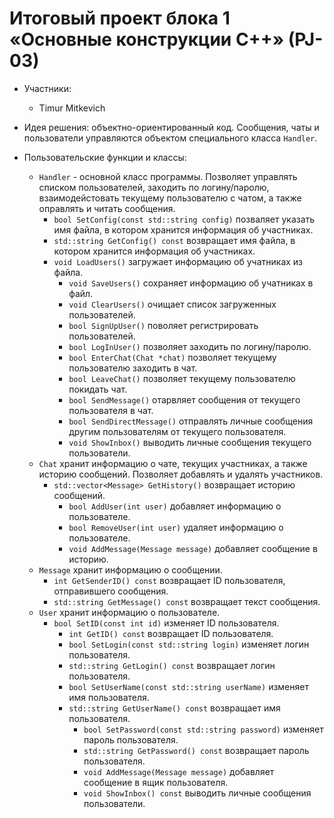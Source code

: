 # Итоговый проект блока 1 «Основные конструкции C++» (PJ-03)

* Участники:
   - Timur Mitkevich

* Идея решения: объектно-ориентированный код. Сообщения, чаты и пользователи управляются объектом специального класса `Handler`.

* Пользовательские функции и классы:
  - `Handler` - основной класс программы. Позволяет управлять списком пользователей, заходить по логину/паролю, взаимодейстовать текущему пользователю с чатом, а также оправлять и читать сообщения.
    - `bool SetConfig(const std::string config)` позваляет указать имя файла, в котором хранится информация об участниках.
    - `std::string GetConfig() const` возвращает имя файла, в котором хранится информация об участниках.
    - `void LoadUsers()` загружает информацию об учатниках из файла.
		- `void SaveUsers()` сохраняет информацию об учатниках в файл.
		- `void ClearUsers()` очищает список загруженных пользователей.
		- `bool SignUpUser()` поволяет регистрировать пользователей.
		- `bool LogInUser()` позволяет заходить по логину/паролю.
		- `bool EnterChat(Chat *chat)` позволяет текущему пользователю заходить в чат.
		- `bool LeaveChat()` позволяет текущему пользователю покидать чат.
		- `bool SendMessage()` отарвляет сообщения от текущего пользователя в чат.
		- `bool SendDirectMessage()` отправлять личные сообщения другим пользователям от текущего пользователя.
		- `void ShowInbox()` выводить личные сообщения текущего пользователи.
  - `Chat` хранит информацию о чате, текущих участниках, а также историю сообщений. Позволяет добавлять и удалять участников.
    - `std::vector<Message> GetHistory()` возвращает историю сообщений.
		- `bool AddUser(int user)` добавляет информацию о пользователе.
		- `bool RemoveUser(int user)` удаляет информацию о пользователе.
		- `void AddMessage(Message message)` добавляет сообщение в историю.
  - `Message` хранит информацию о сообщении.
    - `int GetSenderID() const` возвращает ID пользователя, отправившего сообщения.
    - `std::string GetMessage() const` возвращает текст сообщения.
  - `User` хранит информацию о пользователе.
    - `bool SetID(const int id)` изменяет ID пользователя.
	  - `int GetID() const` возвращает ID пользователя.
	  - `bool SetLogin(const std::string login)` изменяет логин пользователя.
	  - `std::string GetLogin() const` возвращает логин пользователя.
	  - `bool SetUserName(const std::string userName)` изменяет имя пользователя.
	  - `std::string GetUserName() const` возвращает имя пользователя.
		- `bool SetPassword(const std::string password)` изменяет пароль пользователя.
		- `std::string GetPassword() const` возвращает пароль пользователя.
		- `void AddMessage(Message message)` добавляет сообщение в ящик пользователя. 
		- `void ShowInbox() const` выводить личные сообщения пользователи.
